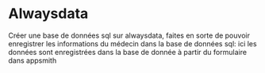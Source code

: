 # Alwaysdata
Créer une base de données sql sur alwaysdata, faites en sorte de pouvoir enregistrer les informations du médecin dans la base de données sql: ici les données sont enregistrées dans la base de donnée à partir du formulaire dans appsmith
